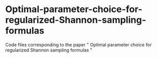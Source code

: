 # Optimal-parameter-choice-for-regularized-Shannon-sampling-formulas
Code files corresponding to the paper " Optimal parameter choice for regularized Shannon sampling formulas "
